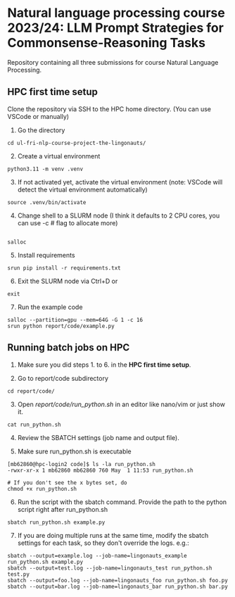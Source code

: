 # Natural language processing course 2023/24: LLM Prompt Strategies for Commonsense-Reasoning Tasks

Repository containing all three submissions for course Natural Language Processing.

## HPC first time setup

Clone the repository via SSH to the HPC home directory. (You can use VSCode or manually)

1. Go the directory
```shell
cd ul-fri-nlp-course-project-the-lingonauts/
```

2. Create a virtual environment
```shell
python3.11 -m venv .venv
```

3. If not activated yet, activate the virtual environment (note: VSCode will detect the virtual environment automatically)
```shell
source .venv/bin/activate
```

4. Change shell to a SLURM node (I think it defaults to 2 CPU cores, you can use -c # flag to allocate more)
```shell

salloc
```

5. Install requirements
```shell
srun pip install -r requirements.txt
```

6. Exit the SLURM node via Ctrl+D or
```shell
exit
```

7. Run the example code
```shell
salloc --partition=gpu --mem=64G -G 1 -c 16
srun python report/code/example.py
```

## Running batch jobs on HPC
1. Make sure you did steps 1. to 6. in the **HPC first time setup**.  

2. Go to report/code subdirectory
```shell
cd report/code/
```

3. Open _report/code/run_python.sh_ in an editor like nano/vim or just show it.    
```shell
cat run_python.sh
```

4. Review the SBATCH settings (job name and output file).

5. Make sure run_python.sh is executable
```shell
[mb62860@hpc-login2 code]$ ls -la run_python.sh 
-rwxr-xr-x 1 mb62860 mb62860 760 May  1 11:53 run_python.sh
```
```shell
# If you don't see the x bytes set, do
chmod +x run_python.sh
```
6. Run the script with the sbatch command. Provide the path to the python script right after run_python.sh
```shell
sbatch run_python.sh example.py
```
7. If you are doing multiple runs at the same time, modify the sbatch settings for each task, so they don't override the logs. e.g.:
```shell
sbatch --output=example.log --job-name=lingonauts_example run_python.sh example.py
sbatch --output=test.log --job-name=lingonauts_test run_python.sh test.py
sbatch --output=foo.log --job-name=lingonauts_foo run_python.sh foo.py
sbatch --output=bar.log --job-name=lingonauts_bar run_python.sh bar.py
```